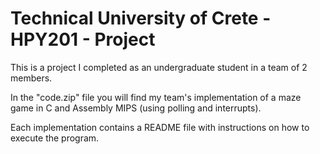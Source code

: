 # Technical University of Crete - HPY201 - Project

This is a project I completed as an undergraduate student in a team of 2 members.

In the "code.zip" file you will find my team's implementation of a maze game in C and Assembly MIPS (using polling and interrupts).

Each implementation contains a README file with instructions on how to execute the program.
